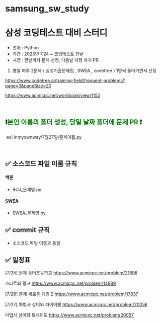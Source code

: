 # samsung_sw_study

# 삼성 코딩테스트 대비 스터디

- 언어 : Python
- 기간 : 2023년 7.24 ~ 코딩테스트 전날
- 시간 : 전날까지 문제 선정, 다음날 자정 까지 PR

1. 평일 하루 2문제 ( 삼성기출문제집 , SWEA , codetree ) 1명씩 돌아가면서 선정

https://www.codetree.ai/training-field/frequent-problems?page=3&pageSize=20

https://www.acmicpc.net/workbook/view/1152 

<br/>


## ❗️<span style="color:green">본인 이름의 폴더 생성, 당일 날짜 폴더에 문제 PR </span>❗️
&nbsp;ex) inmyownway/7월27일/문제이름.py




<br/>


## ✅  소스코드 파일 이름 규칙

#### 백준
- BOJ_문제명.py
#### SWEA
- SWEA_문제명.py


## ✅ commit 규칙

- 소스코드 파일 이름과 동일.

## ✅  일정표

[7/25] 문제 
상어초등학교 https://www.acmicpc.net/problem/21608

스타트와 링크 https://www.acmicpc.net/problem/14889

[7/26] 문제
새로운 게임 2 https://www.acmicpc.net/problem/17837

[7/27]
마법사 상어와 파이어볼 https://www.acmicpc.net/problem/20056

마법사 상어와 토네이도 https://www.acmicpc.net/problem/20057
